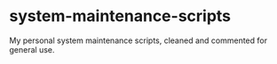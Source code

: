 # system-maintenance-scripts
My personal system maintenance scripts, cleaned and commented for general use.
